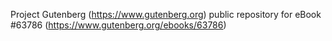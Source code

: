 Project Gutenberg (https://www.gutenberg.org) public repository for eBook #63786 (https://www.gutenberg.org/ebooks/63786)
